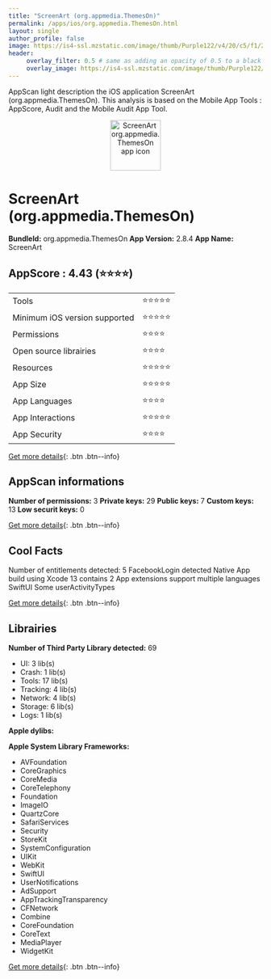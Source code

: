 ```yaml
---
title: "ScreenArt (org.appmedia.ThemesOn)"
permalink: /apps/ios/org.appmedia.ThemesOn.html
layout: single
author_profile: false
image: https://is4-ssl.mzstatic.com/image/thumb/Purple122/v4/20/c5/f1/20c5f1ed-bea5-b111-7dea-b3d9e3599a59/AppIcon-1x_U007emarketing-0-6-0-85-220.png/512x512bb.jpg
header: 
     overlay_filter: 0.5 # same as adding an opacity of 0.5 to a black background
     overlay_image: https://is4-ssl.mzstatic.com/image/thumb/Purple122/v4/20/c5/f1/20c5f1ed-bea5-b111-7dea-b3d9e3599a59/AppIcon-1x_U007emarketing-0-6-0-85-220.png/512x512bb.jpg
---
```

AppScan light description the iOS application ScreenArt (org.appmedia.ThemesOn). This analysis is based on the Mobile App Tools : AppScore, Audit and the Mobile Audit App Tool.

  
  
<div style="text-align: center;"><img src="https://is4-ssl.mzstatic.com/image/thumb/Purple122/v4/20/c5/f1/20c5f1ed-bea5-b111-7dea-b3d9e3599a59/AppIcon-1x_U007emarketing-0-6-0-85-220.png/512x512bb.jpg" width="100" height="100" alt="ScreenArt org.appmedia.ThemesOn app icon"></div>  
  
# ScreenArt (org.appmedia.ThemesOn)

**BundleId:** org.appmedia.ThemesOn
**App Version:** 2.8.4
**App Name:** ScreenArt


## AppScore : 4.43 (⭐️⭐️⭐️⭐️) 

<table>
<tr><td> Tools </td><td> ⭐️⭐️⭐️⭐️⭐️ </td></tr>
<tr><td> Minimum iOS version supported </td><td> ⭐️⭐️⭐️⭐️⭐️ </td></tr>
<tr><td> Permissions </td><td> ⭐️⭐️⭐️⭐️ </td></tr>
<tr><td> Open source librairies </td><td> ⭐️⭐️⭐️⭐️ </td></tr>
<tr><td> Resources </td><td> ⭐️⭐️⭐️⭐️⭐️ </td></tr>
<tr><td> App Size </td><td> ⭐️⭐️⭐️⭐️⭐️ </td></tr>
<tr><td> App Languages </td><td> ⭐️⭐️⭐️⭐️ </td></tr>
<tr><td> App Interactions </td><td> ⭐️⭐️⭐️⭐️⭐️ </td></tr>
<tr><td> App Security </td><td> ⭐️⭐️⭐️⭐️ </td></tr>
</table>

[Get more details](/pricing.html){: .btn .btn--info}  
  
## AppScan informations 

**Number of permissions:** 3
**Private keys:** 29
**Public keys:** 7
**Custom keys:** 13
**Low securit keys:** 0
  
[Get more details](/pricing.html){: .btn .btn--info}

## Cool Facts

Number of entitlements detected: 5
FacebookLogin detected
Native App
build using Xcode 13
contains 2 App extensions
support multiple languages
SwiftUI
Some userActivityTypes
  
[Get more details](/pricing.html){: .btn .btn--info}

## Librairies 
**Number of Third Party Library detected:** 69
- UI: 3 lib(s)
- Crash: 1 lib(s)
- Tools: 17 lib(s)
- Tracking: 4 lib(s)
- Network: 4 lib(s)
- Storage: 6 lib(s)
- Logs: 1 lib(s)

**Apple dylibs:**


**Apple System Library Frameworks:**
- AVFoundation
- CoreGraphics
- CoreMedia
- CoreTelephony
- Foundation
- ImageIO
- QuartzCore
- SafariServices
- Security
- StoreKit
- SystemConfiguration
- UIKit
- WebKit
- SwiftUI
- UserNotifications
- AdSupport
- AppTrackingTransparency
- CFNetwork
- Combine
- CoreFoundation
- CoreText
- MediaPlayer
- WidgetKit


  
[Get more details](/pricing.html){: .btn .btn--info}

